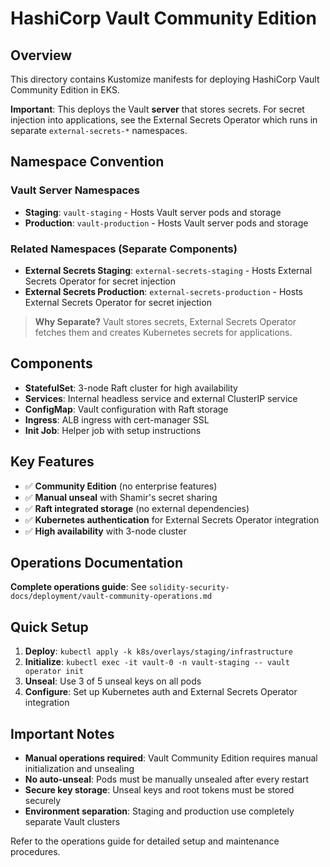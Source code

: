 # HashiCorp Vault Community Edition

## Overview

This directory contains Kustomize manifests for deploying HashiCorp Vault Community Edition in EKS.

**Important**: This deploys the Vault **server** that stores secrets. For secret injection into applications, see the External Secrets Operator which runs in separate `external-secrets-*` namespaces.

## Namespace Convention

### Vault Server Namespaces
- **Staging**: `vault-staging` - Hosts Vault server pods and storage
- **Production**: `vault-production` - Hosts Vault server pods and storage

### Related Namespaces (Separate Components)
- **External Secrets Staging**: `external-secrets-staging` - Hosts External Secrets Operator for secret injection
- **External Secrets Production**: `external-secrets-production` - Hosts External Secrets Operator for secret injection

> **Why Separate?** Vault stores secrets, External Secrets Operator fetches them and creates Kubernetes secrets for applications.

## Components

- **StatefulSet**: 3-node Raft cluster for high availability
- **Services**: Internal headless service and external ClusterIP service
- **ConfigMap**: Vault configuration with Raft storage
- **Ingress**: ALB ingress with cert-manager SSL
- **Init Job**: Helper job with setup instructions

## Key Features

- ✅ **Community Edition** (no enterprise features)
- ✅ **Manual unseal** with Shamir's secret sharing
- ✅ **Raft integrated storage** (no external dependencies)
- ✅ **Kubernetes authentication** for External Secrets Operator integration
- ✅ **High availability** with 3-node cluster

## Operations Documentation

**Complete operations guide**: See `solidity-security-docs/deployment/vault-community-operations.md`

## Quick Setup

1. **Deploy**: `kubectl apply -k k8s/overlays/staging/infrastructure`
2. **Initialize**: `kubectl exec -it vault-0 -n vault-staging -- vault operator init`
3. **Unseal**: Use 3 of 5 unseal keys on all pods
4. **Configure**: Set up Kubernetes auth and External Secrets Operator integration

## Important Notes

- **Manual operations required**: Vault Community Edition requires manual initialization and unsealing
- **No auto-unseal**: Pods must be manually unsealed after every restart
- **Secure key storage**: Unseal keys and root tokens must be stored securely
- **Environment separation**: Staging and production use completely separate Vault clusters

Refer to the operations guide for detailed setup and maintenance procedures.